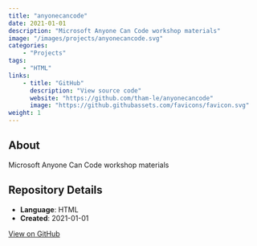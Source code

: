 ```yaml
---
title: "anyonecancode"
date: 2021-01-01
description: "Microsoft Anyone Can Code workshop materials"
image: "/images/projects/anyonecancode.svg"
categories:
    - "Projects"
tags:
    - "HTML"
links:
    - title: "GitHub"
      description: "View source code"
      website: "https://github.com/tham-le/anyonecancode"
      image: "https://github.githubassets.com/favicons/favicon.svg"
weight: 1
---
```


## About

Microsoft Anyone Can Code workshop materials

## Repository Details

- **Language**: HTML
- **Created**: 2021-01-01

[View on GitHub](https://github.com/tham-le/anyonecancode)
